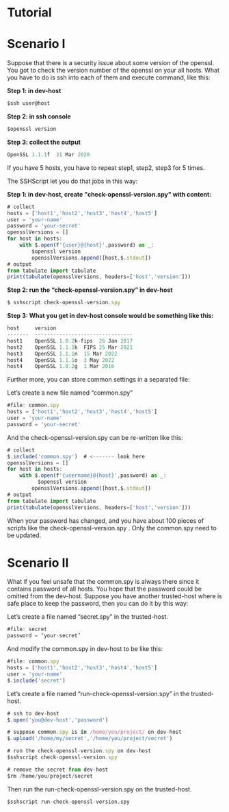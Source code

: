 # Tutorial

# Scenario I

Suppose that there is a security issue about some version of the openssl. You got to check the version number of the openssl on your all hosts. What you have to do is ssh into each of them and execute command, like this:

**Step 1: in dev-host**

```jsx
$ssh user@host
```

**Step 2:  in ssh console**

```jsx
$openssl version

```

**Step 3: collect the output** 

```jsx
OpenSSL 1.1.1f  31 Mar 2020
```

If you have 5 hosts, you have to repeat step1, step2, step3 for 5 times.

The SSHScript let you do that jobs in this way:

**Step 1: in dev-host, create "check-openssl-version.spy" with content:**

```jsx
# collect
hosts = ['host1','host2','host3','host4','host5']
user = 'your-name'
password = 'your-secret'
opensslVersions = []
for host in hosts:
    with $.open(f'{user}@{host}',password) as _:
        $openssl version
        opensslVersions.append([host,$.stdout])
# output
from tabulate import tabulate
print(tabulate(opensslVersions, headers=['host','version']))
```

**Step 2: run the “check-openssl-version.spy”  in dev-host**

```jsx
$ sshscript check-openssl-version.spy
```

**Step 3: What you get in dev-host console would be something like this:**

```jsx
host     version
-------  --------------------------------
host1    OpenSSL 1.0.2k-fips  26 Jan 2017
host2    OpenSSL 1.1.1k  FIPS 25 Mar 2021
host3    OpenSSL 1.1.1n  15 Mar 2022
host4    OpenSSL 1.1.1o  3 May 2022
host4    OpenSSL 1.0.2g  1 Mar 2016
```

Further more, you can store common settings in a separated file:

Let’s create a new file named “common.spy”

```jsx
#file: common.spy
hosts = ['host1','host2','host3','host4','host5']
user = 'your-name'
password = 'your-secret'
```

And the check-openssl-version.spy can be re-written like this:

```jsx
# collect
$.include('common.spy')  # <------- look here
opensslVersions = []
for host in hosts:
    with $.open(f'{username}@{host}',password) as _:
	      $openssl version
        opensslVersions.append([host,$.stdout])
# output
from tabulate import tabulate
print(tabulate(opensslVersions, headers=['host','version']))
```

When your password has changed, and you have about 100 pieces of scripts like the  check-openssl-version.spy . Only the common.spy need to be updated.

# Scenario II

What if you feel unsafe that the common.spy is always there since it contains password of all hosts. You hope that the password could be omitted from the dev-host. Suppose you have another trusted-host where is safe place to keep the password, then you can do it by this way:

Let’s create a file named “secret.spy” in the trusted-host.

```jsx
#file: secret
password = ‘your-secret’
```

And modify the common.spy in dev-host to be like this:

```jsx
#file: common.spy
hosts = ['host1','host2','host3','host4','host5']
user = 'your-name'
$.include('secret')
```

Let’s create a file named “run-check-openssl-version.spy” in the trusted-host.

```jsx
# ssh to dev-host
$.open('you@dev-host','password')

# suppose common.spy is in /home/you/project/ on dev-host
$.upload('/home/my/secret','/home/you/project/secret')

# run the check-openssl-version.spy on dev-host
$sshscript check-openssl-version.spy

# remove the secret from dev-host
$rm /home/you/project/secret

```

Then run the run-check-openssl-version.spy on the trusted-host.

```python
$sshscript run-check-openssl-version.spy
```
